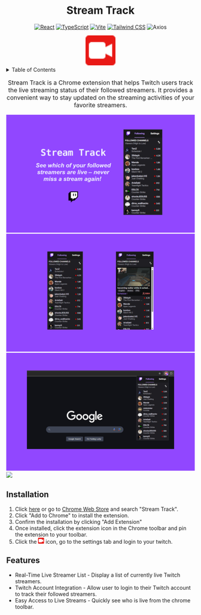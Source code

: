 <div align="center">
  <h1 align="center">Stream Track</h1>

[![React](https://img.shields.io/badge/-React-61DAFB?style=for-the-badge&logo=react&logoColor=black)]()
[![TypeScript](https://img.shields.io/badge/-TypeScript-007ACC?style=for-the-badge&logo=typescript&logoColor=white)]()
[![Vite](https://img.shields.io/badge/-Vite-4FC08D?style=for-the-badge&logo=vite&logoColor=white)]()
[![Tailwind CSS](https://img.shields.io/badge/Tailwind%20CSS-3B82F6?style=for-the-badge&logo=tailwind-css&logoColor=white)]()
![Axios](https://img.shields.io/badge/-Axios-5A29E4?style=for-the-badge&logo=axios&logoColor=white)

  <img src="./src/chrome-extension/public/192.png" width="80" height="80" />
</div>

<details>
  <summary>Table of Contents</summary>

  <ol>
    <li><a href="#about">About</a></li>
    <li><a href="#Installation">Installation</a></li>
    <li><a href="#features">Features</a></li>
  </ol>
</details>

<p align="center" style="font-size: 16px" >Stream Track is a Chrome extension that helps Twitch users track the live streaming status of their followed streamers. It provides a convenient way to stay updated on the streaming activities of your favorite streamers.</p>

<div align="center">
  <img src="./src/assets/screenshots/streamTrackThumbnail.jpg" width="640" />
  <img src="./src/assets/screenshots/streamTrackAll.jpg" width="640"/>
  <img src="./src/assets/screenshots/streamTrackChrome.jpg" width="640"/>
</div>

  <a  href="https://chromewebstore.google.com/detail/stream-track/gefllgcgjeonfffgimbgfkpkpckhppdg" style="border-radius: 4px" target="_blank">
    <img  src="https://developer.chrome.com/static/docs/webstore/branding/image/iNEddTyWiMfLSwFD6qGq.png" width="175"/>
</a>

<div>
  <h2>Installation</h2>

  <ol>
    <li>
      Click  <a href="https://chromewebstore.google.com/detail/stream-track/gefllgcgjeonfffgimbgfkpkpckhppdg" target="_blank">here</a> or go to <a href="https://chromewebstore.google.com/" target="_blank">Chrome Web Store</a> and search "Stream Track".
    </li>
    <li>
      Click "Add to Chrome" to install the extension.
    </li>
    <li>
      Confirm the installation by clicking "Add Extension"
    </li>
    <li>
      Once installed, click the extension icon in the Chrome toolbar and pin the extension to your toolbar.
    </li>
    <li>
      Click the <img src="./src/chrome-extension/public/48.png" width="16" /> icon, go to the settings tab and login to your twitch.
    </li>
  </ol>
</div>

<div>
  <h2>Features</h2>

  <ul>
    <li>
      Real-Time Live Streamer List
      - Display a list of currently live Twitch streamers.
    </li>
    <li>
      Twitch Account Integration - Allow user to login to their Twitch account to track their followed streamers.
    </li>
    <li>Easy Access to Live Streams - Quickly see who is live from the chrome toolbar.</li>
  </ul>
</div>
